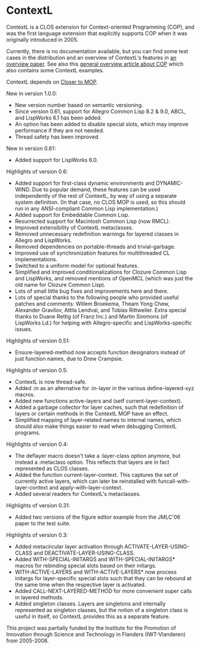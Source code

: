 # ContextL
ContextL is a CLOS extension for Context-oriented Programming (COP), and was the first language extension that explicitly supports COP when it was originally introduced in 2005.

Currently, there is no documentation available, but you can find some test cases in the distribution and an overview of ContextL's features in [an overview paper](http://www.p-cos.net/documents/contextl-soa.pdf "Context-oriented Programming in ContextL"). See also this [general overview article about COP](http://www.jot.fm/issues/issue_2008_03/article4/ "Context-oriented Programming") which also contains some ContextL examples.

ContextL depends on [Closer to MOP](https://github.com/pcostanza/closer-mop "Closer to MOP").

New in version 1.0.0:
* New version number based on semantic versioning.
* Since version 0.61, support for Allegro Common Lisp 8.2 & 9.0, ABCL, and LispWorks 6.1 has been added.
* An option has been added to disable special slots, which may improve performance if they are not needed.
* Thread safety has been improved.

New in version 0.61:
* Added support for LispWorks 6.0.

Highlights of version 0.6:
* Added support for first-class dynamic environments and DYNAMIC-WIND. Due to popular demand, these features can be used independently of the rest of ContextL, by way of using a separate system definition. (In that case, no CLOS MOP is used, so this should run in any ANSI-compliant Common Lisp implementation.)
* Added support for Embeddable Common Lisp.
* Resurrected support for Macintosh Common Lisp (now RMCL).
* Improved extensibility of ContextL metaclasses.
* Removed unnecessary redefinition warnings for layered classes in Allegro and LispWorks.
* Removed dependencies on portable-threads and trivial-garbage.
* Improved use of synchronization features for multithreaded CL implementations.
* Switched to a uniform model for optional features.
* Simplified and improved conditionalizations for Clozure Common Lisp and LispWorks, and removed mentions of OpenMCL (which was just the old name for Clozure Common Lisp).
* Lots of small little bug fixes and improvements here and there.
* Lots of special thanks to the following people who provided useful patches and comments: Willem Broekema, Theam Yong Chew, Alexander Gravilov, Attila Lendvai, and Tobias Rittweiler. Extra special thanks to Duane Rettig (of Franz Inc.) and Martin Simmons (of LispWorks Ld.) for helping with Allegro-specific and LispWorks-specific issues.

Highlights of version 0.51:
* Ensure-layered-method now accepts function designators instead of just function names, due to Drew Crampsie.

Highlights of version 0.5:
* ContextL is now thread-safe.
* Added :in as an alternative for :in-layer in the various define-layered-xyz macros.
* Added new functions active-layers and (setf current-layer-context).
* Added a garbage collector for layer caches, such that redefinition of layers or certain methods in the ContextL MOP have an effect.
* Simplified mapping of layer-related names to internal names, which should also make things easier to read when debugging ContextL programs.

Highlights of version 0.4:
* The deflayer macro doesn't take a :layer-class option anymore, but instead a :metaclass option. This reflects that layers are in fact represented as CLOS classes.
* Added the function current-layer-context. This captures the set of currently active layers, which can later be reinstalled with funcall-with-layer-context and apply-with-layer-context.
* Added several readers for ContextL's metaclasses.

Highlights of version 0.31:
* Added two versions of the figure editor example from the JMLC'06 paper to the test suite.

Highlights of version 0.3:
* Added metacircular layer activation through ACTIVATE-LAYER-USING-CLASS and DEACTIVATE-LAYER-USING-CLASS.
* Added WITH-SPECIAL-INITARGS and WITH-SPECIAL-INITARGS\* macros for rebinding special slots based on their initargs.
* WITH-ACTIVE-LAYERS and WITH-ACTIVE-LAYERS\* now process initargs for layer-specific special slots such that they can be rebound at the same time when the respective layer is activated.
* Added CALL-NEXT-LAYERED-METHOD for more convenient super calls in layered methods.
* Added singleton classes. Layers are singletons and internally represented as singleton classes, but the notion of a singleton class is useful in itself, so ContextL provides this as a separate feature.

This project was partially funded by the Institute for the Promotion of Innovation through Science and Technology in Flanders (IWT-Vlanderen) from 2005-2008.
